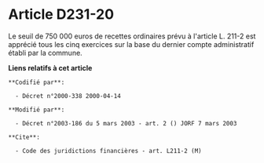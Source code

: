 # Article D231-20

Le seuil de 750 000 euros de recettes ordinaires prévu à l'article L. 211-2 est apprécié tous les cinq exercices sur la base
du dernier compte administratif établi par la commune.

**Liens relatifs à cet article**

	**Codifié par**:

	  - Décret n°2000-338 2000-04-14

	**Modifié par**:

	  - Décret n°2003-186 du 5 mars 2003 - art. 2 () JORF 7 mars 2003

	**Cite**:

	  - Code des juridictions financières - art. L211-2 (M)
